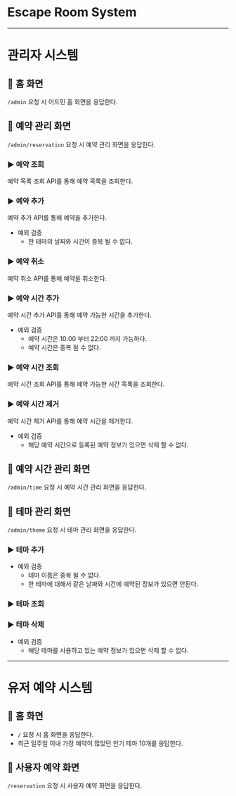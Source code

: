 # Escape Room System

---

# 관리자 시스템

## 📌 홈 화면

`/admin` 요청 시 어드민 홈 화면을 응답한다.

## 📌 예약 관리 화면

`/admin/reservation` 요청 시 예약 관리 화면을 응답한다.

### ▶️ 예약 조회

예약 목록 조회 API를 통해 예약 목록을 조회한다.

### ▶️ 예약 추가

예약 추가 API를 통해 예약을 추가한다.

- 예외 검증
    - 한 테마의 날짜와 시간이 중복 될 수 없다.

### ▶️ 예약 취소

예약 취소 API를 통해 예약을 취소한다.

### ▶️ 예약 시간 추가

예약 시간 추가 API를 통해 예약 가능한 시간을 추가한다.

- 예외 검증
    - 예약 시간은 10:00 부터 22:00 까지 가능하다.
    - 예약 시간은 중복 될 수 없다.

### ▶️ 예약 시간 조회

에약 시간 조회 API를 통해 예약 가능한 시간 목록을 조회한다.

### ▶️ 예약 시간 제거

예약 시간 제거 API를 통해 예약 시간을 제거한다.

- 예외 검증
    - 해당 예약 시간으로 등록된 예약 정보가 있으면 삭제 할 수 없다.

## 📌 예약 시간 관리 화면

`/admin/time` 요청 시 예약 시간 관리 화면을 응답한다.

## 📌 테마 관리 화면

`/admin/theme` 요청 시 테마 관리 화면을 응답한다.

### ▶️ 테마 추가

- 예외 검증
    - 테마 이름은 중복 될 수 없다.
    - 한 테마에 대해서 같은 날짜와 시간에 예약된 정보가 있으면 안된다.

### ▶️ 테마 조회

### ▶️ 테마 삭제

- 예외 검증
    - 해당 테마를 사용하고 있는 예약 정보가 있으면 삭제 할 수 없다.

---

# 유저 예약 시스템

## 📌 홈 화면

- `/` 요청 시 홈 화면을 응답한다.
- 최근 일주일 이내 가장 예약이 많았던 인기 테마 10개를 응답한다.

## 📌 사용자 예약 화면

`/reservation` 요청 시 사용자 예약 화면을 응답한다.

